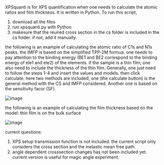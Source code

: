XPSquanti is for XPS quantification when one needs to calculate the atomic ratios and film thickness. It is written in Python. 
To run this script,
1. download all the files
2. run xpsquanti.py with Python
3. makesure that the reuired cross section in the cs folder is included in the cs folder. if not, add it manually.

the following is an example of calculating the atomic ratio of C1s and N1s peaks. the IMFP is based on the simplified TPP-2M formua. one needs to 
pay attention to the binding energy (BE1 and BE2 correspond to the binding energy of ele1 and ele2) of the elements. if the sample is a thin film, one also need to include the thickness of the thin film. Generally, one just need to follow the steps 1-4 and insert the values and models. then click calculate.
here two methods are included, one (the calculate button) is the general method with the CS and IMFP considered. Another one is based on the sensitivity facor (SF).

![image](https://user-images.githubusercontent.com/42301914/183249864-24e82ddc-f07b-4f38-950e-f1c5235c2f45.png)


the following is an example of calculating the film thickness based on the model: thin film is on the bulk surface

![image](https://user-images.githubusercontent.com/42301914/183249882-4217dd3b-3939-4b6a-b97a-bc81308506eb.png)




current questions:
1. XPS setup transmission function is not included. the current script only considers the cross section and the inelastic mean free path.
2. angle dependent crosssection changes has not been included yet. current version is useful for magic angle experiment. 
